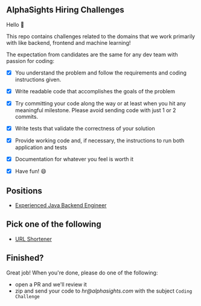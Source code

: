 ## AlphaSights Hiring Challenges

Hello :wave:

This repo contains challenges related to the domains that we work primarily with like backend, frontend and machine learning!

The expectation from candidates are the same for any dev team with passion for coding:
- [x] You understand the problem and follow the requirements and coding instructions given.
- [x] Write readable code that accomplishes the goals of the problem
- [x] Try committing your code along the way or at least when you hit any meaningful milestone. Please avoid sending code with just 1 or 2 commits.
- [x] Write tests that validate the correctness of your solution
- [x] Provide working code and, if necessary, the instructions to run both application and tests
- [x] Documentation for whatever you feel is worth it 
- [x] Have fun! :smile: 


## Positions
- [Experienced Java Backend Engineer](https://engineering.alphasights.com/open-positions?gh_jid=1095899)

## Pick one of the following
* [URL Shortener](url-shortener/README.md) 

## Finished?
Great job! When you're done, please do one of the following:

* open a PR and we'll review it
* zip and send your code to _hr@alphasights.com_ with the subject `Coding Challenge` 

